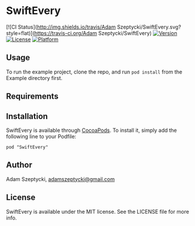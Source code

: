 # SwiftEvery

[![CI Status](http://img.shields.io/travis/Adam Szeptycki/SwiftEvery.svg?style=flat)](https://travis-ci.org/Adam Szeptycki/SwiftEvery)
[![Version](https://img.shields.io/cocoapods/v/SwiftEvery.svg?style=flat)](http://cocoadocs.org/docsets/SwiftEvery)
[![License](https://img.shields.io/cocoapods/l/SwiftEvery.svg?style=flat)](http://cocoadocs.org/docsets/SwiftEvery)
[![Platform](https://img.shields.io/cocoapods/p/SwiftEvery.svg?style=flat)](http://cocoadocs.org/docsets/SwiftEvery)

## Usage

To run the example project, clone the repo, and run `pod install` from the Example directory first.

## Requirements

## Installation

SwiftEvery is available through [CocoaPods](http://cocoapods.org). To install
it, simply add the following line to your Podfile:

    pod "SwiftEvery"

## Author

Adam Szeptycki, adamszeptycki@gmail.com

## License

SwiftEvery is available under the MIT license. See the LICENSE file for more info.

